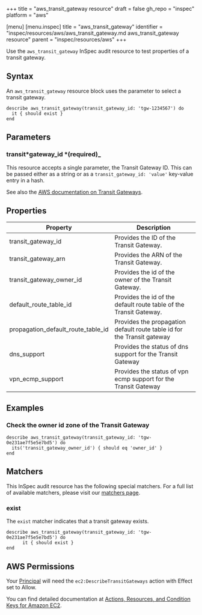 +++
title = "aws_transit_gateway resource"
draft = false
gh_repo = "inspec"
platform = "aws"

[menu]
  [menu.inspec]
    title = "aws_transit_gateway"
    identifier = "inspec/resources/aws/aws_transit_gateway.md aws_transit_gateway resource"
    parent = "inspec/resources/aws"
+++

Use the `aws_transit_gateway` InSpec audit resource to test properties of a transit gateway.

## Syntax

An `aws_transit_gateway` resource block uses the parameter to select a transit gateway.

    describe aws_transit_gateway(transit_gateway_id: 'tgw-1234567') do
      it { should exist }
    end

## Parameters

### transit*gateway_id *(required)\_

This resource accepts a single parameter, the Transit Gateway ID.
This can be passed either as a string or as a `transit_gateway_id: 'value'` key-value entry in a hash.

See also the [AWS documentation on Transit Gateways](https://docs.aws.amazon.com/vpc/latest/tgw/).

## Properties

| Property                           | Description                                                             |
| ---------------------------------- | ----------------------------------------------------------------------- |
| transit_gateway_id                 | Provides the ID of the Transit Gateway.                                 |
| transit_gateway_arn                | Provides the ARN of the Transit Gateway.                                |
| transit_gateway_owner_id           | Provides the id of the owner of the Transit Gateway.                    |
| default_route_table_id             | Provides the id of the default route table of the Transit Gateway.      |
| propagation_default_route_table_id | Provides the propagation default route table id for the Transit gateway |
| dns_support                        | Provides the status of dns support for the Transit Gateway              |
| vpn_ecmp_support                   | Provides the status of vpn ecmp support for the Transit Gateway         |

## Examples

### Check the owner id zone of the Transit Gateway

    describe aws_transit_gateway(transit_gateway_id: 'tgw-0e231ae7f5e5e7bd5') do
      its('transit_gateway_owner_id') { should eq 'owner_id' }
    end

## Matchers

This InSpec audit resource has the following special matchers. For a full list of available matchers, please visit our [matchers page](/inspec/matchers/).

### exist

The `exist` matcher indicates that a transit gateway exists.

    describe aws_transit_gateway(transit_gateway_id: 'tgw-0e231ae7f5e5e7bd5') do
          it { should exist }
    end

## AWS Permissions

Your [Principal](https://docs.aws.amazon.com/IAM/latest/UserGuide/intro-structure.html#intro-structure-principal) will need the `ec2:DescribeTransitGateways` action with Effect set to Allow.

You can find detailed documentation at [Actions, Resources, and Condition Keys for Amazon EC2](https://docs.aws.amazon.com/IAM/latest/UserGuide/list_amazonec2.html).
